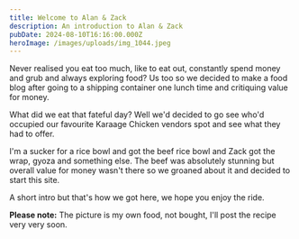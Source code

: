 ```yaml
---
title: Welcome to Alan & Zack
description: An introduction to Alan & Zack
pubDate: 2024-08-10T16:16:00.000Z
heroImage: /images/uploads/img_1044.jpeg
---
```

Never realised you eat too much, like to eat out, constantly spend money and grub and always exploring food?  Us too so we decided to make a food blog after going to a shipping container one lunch time and critiquing value for money.

What did we eat that fateful day?  Well we'd decided to go see who'd occupied our favourite Karaage Chicken vendors spot and see what they had to offer.

I'm a sucker for a rice bowl and got the beef rice bowl and Zack got the wrap, gyoza and something else.  The beef was absolutely stunning but overall value for money wasn't there so we groaned about it and decided to start this site.

A short intro but that's how we got here, we hope you enjoy the ride.  

**Please note:** The picture is my own food, not bought, I'll post the recipe very very soon.
